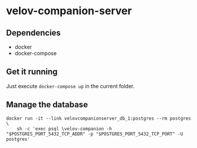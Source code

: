 # velov-companion-server


## Dependencies

- docker
- docker-compose

## Get it running

Just execute `docker-compose up` in the current folder.

## Manage the database

```
docker run -it --link velovcompanionserver_db_1:postgres --rm postgres \  
    sh -c 'exec psql \velov-companion -h "$POSTGRES_PORT_5432_TCP_ADDR" -p "$POSTGRES_PORT_5432_TCP_PORT" -U postgres'
```
